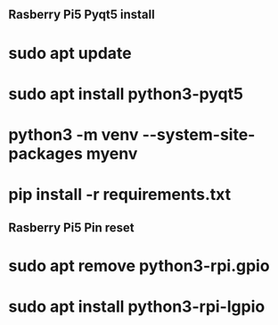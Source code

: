 ## Rasberry Pi5 Pyqt5 install
# sudo apt update
# sudo apt install python3-pyqt5
# python3 -m venv --system-site-packages myenv
# pip install -r requirements.txt

## Rasberry Pi5 Pin reset
# sudo apt remove python3-rpi.gpio
# sudo apt install python3-rpi-lgpio
